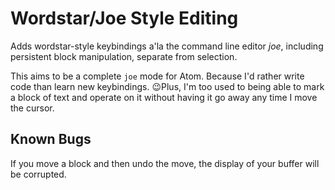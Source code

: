 # Wordstar/Joe Style Editing

Adds wordstar-style keybindings a'la the command line editor *joe*,
including persistent block manipulation, separate from selection.

This aims to be a complete `joe` mode for Atom. Because I'd rather write
code than learn new keybindings. 😉Plus, I'm too used to being able to mark
a block of text and operate on it without having it go away any time I move
the cursor.

## Known Bugs

If you move a block and then undo the move, the display of your buffer will
be corrupted.
